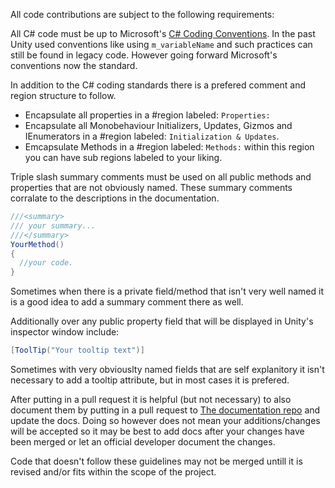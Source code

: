 All code contributions are subject to the following requirements:

All C# code must be up to Microsoft's [C# Coding Conventions](https://docs.microsoft.com/en-us/dotnet/csharp/fundamentals/coding-style/coding-conventions).
In the past Unity used conventions like using `m_variableName` and such practices can still be found in legacy code. However going forward Microsoft's conventions now the standard.

In addition to the C# coding standards there is a prefered comment and region structure to follow.

* Encapsulate all properties in a #region labeled: `Properties:`
* Encapsulate all Monobehaviour Initializers, Updates, Gizmos and IEnumerators in a #region labeled: `Initialization & Updates`.
* Emcapsulate Methods in a #region labeled: `Methods:` within this region you can have sub regions labeled to your liking.

Triple slash summary comments must be used on all public methods and properties that are not obviously named. 
These summary comments corralate to the descriptions in the documentation.
```csharp
///<summary>
/// your summary...
///</summary>
YourMethod()
{
  //your code.
}
```

Sometimes when there is a private field/method that isn't very well named it is a good idea to add a summary comment there as well.

Additionally over any public property field that will be displayed in Unity's inspector window include:
```csharp
[ToolTip("Your tooltip text")]
``` 

Sometimes with very obviouslty named fields that are self explanitory it isn't necessary to add a tooltip attribute, but in most cases it is prefered.


After putting in a pull request it is helpful (but not necessary) to also document them by putting in a pull request to [The documentation repo](https://github.com/Kitbashery/kitbashery.github.io/tree/main/docs) and update the docs.
Doing so however does not mean your additions/changes will be accepted so it may be best to add docs after your changes have been merged or let an official developer document the changes.


Code that doesn't follow these guidelines may not be merged untill it is revised and/or fits within the scope of the project.
